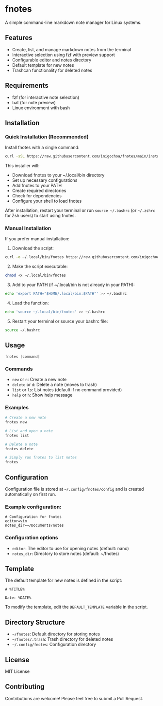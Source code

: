 # fnotes

A simple command-line markdown note manager for Linux systems.

## Features

- Create, list, and manage markdown notes from the terminal
- Interactive selection using fzf with preview support
- Configurable editor and notes directory
- Default template for new notes
- Trashcan functionality for deleted notes

## Requirements

- fzf (for interactive note selection)
- bat (for note preview)
- Linux environment with bash

## Installation

### Quick Installation (Recommended)

Install fnotes with a single command:

```bash
curl -sSL https://raw.githubusercontent.com/inigochoa/fnotes/main/install.sh | bash
```

This installer will:
- Download fnotes to your ~/.local/bin directory
- Set up necessary configurations
- Add fnotes to your PATH
- Create required directories
- Check for dependencies
- Configure your shell to load fnotes

After installation, restart your terminal or run `source ~/.bashrc` (or `~/.zshrc` for Zsh users) to start using fnotes.

### Manual Installation

If you prefer manual installation:

1. Download the script:

```bash
curl -o ~/.local/bin/fnotes https://raw.githubusercontent.com/inigochoa/fnotes/main/src/fnotes.sh
```

2. Make the script executable:

```bash
chmod +x ~/.local/bin/fnotes
```

3. Add to your PATH (if ~/.local/bin is not already in your PATH):

```bash
echo 'export PATH="$HOME/.local/bin:$PATH"' >> ~/.bashrc
```

4. Load the function:

```bash
echo 'source ~/.local/bin/fnotes' >> ~/.bashrc
```

5. Restart your terminal or source your bashrc file:

```bash
source ~/.bashrc
```

## Usage

```
fnotes [command]
```

### Commands

- `new` or `n`: Create a new note
- `delete` or `d`: Delete a note (moves to trash)
- `list` or `ls`: List notes (default if no command provided)
- `help` or `h`: Show help message

### Examples

```bash
# Create a new note
fnotes new

# List and open a note
fnotes list

# Delete a note
fnotes delete

# Simply run fnotes to list notes
fnotes
```

## Configuration

Configuration file is stored at `~/.config/fnotes/config` and is created automatically on first run.

### Example configuration:

```
# Configuration for fnotes
editor=vim
notes_dir=~/Documents/notes
```

### Configuration options

- `editor`: The editor to use for opening notes (default: nano)
- `notes_dir`: Directory to store notes (default: ~/fnotes)

## Template

The default template for new notes is defined in the script:

```
# %TITLE%

Date: %DATE%

```

To modify the template, edit the `DEFAULT_TEMPLATE` variable in the script.

## Directory Structure

- `~/fnotes`: Default directory for storing notes
- `~/fnotes/.trash`: Trash directory for deleted notes
- `~/.config/fnotes`: Configuration directory

## License

MIT License

## Contributing

Contributions are welcome! Please feel free to submit a Pull Request.
